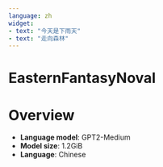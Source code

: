 ```yaml
---
language: zh
widget:
- text: "今天是下雨天"
- text: "走向森林"
---
```


# EasternFantasyNoval


# Overview

- **Language model**: GPT2-Medium
- **Model size**: 1.2GiB
- **Language**: Chinese

